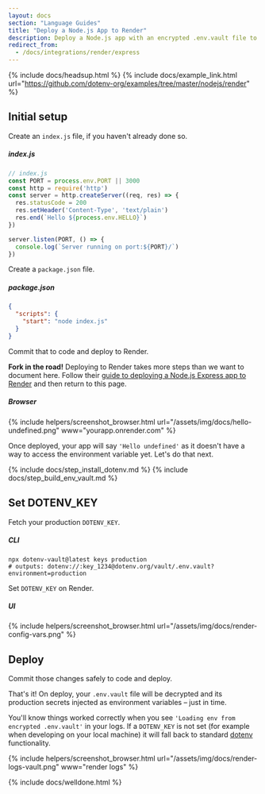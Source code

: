 ```yaml
---
layout: docs
section: "Language Guides"
title: "Deploy a Node.js App to Render"
description: Deploy a Node.js app with an encrypted .env.vault file to Render.
redirect_from:
  - /docs/integrations/render/express
---
```


{% include docs/headsup.html %}
{% include docs/example_link.html url="https://github.com/dotenv-org/examples/tree/master/nodejs/render" %}

## Initial setup

Create an `index.js` file, if you haven't already done so.

##### index.js
```js
// index.js
const PORT = process.env.PORT || 3000
const http = require('http')
const server = http.createServer((req, res) => {
  res.statusCode = 200
  res.setHeader('Content-Type', 'text/plain')
  res.end(`Hello ${process.env.HELLO}`)
})

server.listen(PORT, () => {
  console.log(`Server running on port:${PORT}/`)
})
```

Create a `package.json` file.

##### package.json
```json
{
  "scripts": {
    "start": "node index.js"
  }
}
```

Commit that to code and deploy to Render.

<div class="alert alert-warning">
  <strong>Fork in the road!</strong> Deploying to Render takes more steps than we want to document here. Follow their <a href="https://render.com/docs/deploy-node-express-app">guide to deploying a Node.js Express app to Render</a> and then return to this page.
</div>

##### Browser
{% include helpers/screenshot_browser.html url="/assets/img/docs/hello-undefined.png" www="yourapp.onrender.com" %}

Once deployed, your app will say `'Hello undefined'` as it doesn't have a way to access the environment variable yet. Let's do that next.

{% include docs/step_install_dotenv.md %}
{% include docs/step_build_env_vault.md %}

## Set DOTENV_KEY

Fetch your production `DOTENV_KEY`.

##### CLI
```shell
npx dotenv-vault@latest keys production
# outputs: dotenv://:key_1234@dotenv.org/vault/.env.vault?environment=production
```

Set `DOTENV_KEY` on Render.

##### UI
{% include helpers/screenshot_browser.html url="/assets/img/docs/render-config-vars.png" %}

## Deploy

Commit those changes safely to code and deploy.

That's it! On deploy, your `.env.vault` file will be decrypted and its production secrets injected as environment variables – just in time.

You'll know things worked correctly when you see `'Loading env from encrypted .env.vault'` in your logs. If a `DOTENV_KEY` is not set (for example when developing on your local machine) it will fall back to standard [dotenv](https://github.com/motdotla/dotenv) functionality.

{% include helpers/screenshot_browser.html url="/assets/img/docs/render-logs-vault.png" www="render logs" %}

{% include docs/welldone.html %}
